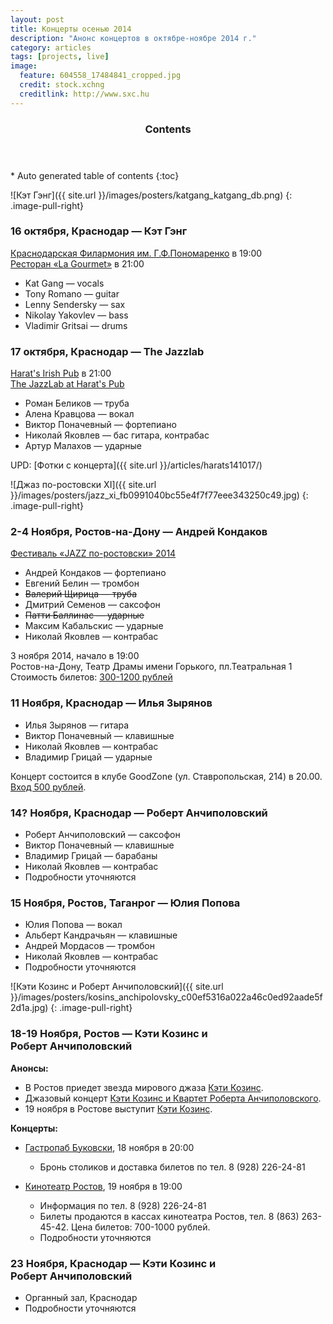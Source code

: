 ```yaml
---
layout: post
title: Концерты осенью 2014
description: "Анонс концертов в октябре-ноябре 2014 г."
category: articles
tags: [projects, live]
image:
  feature: 604558_17484841_cropped.jpg
  credit: stock.xchng
  creditlink: http://www.sxc.hu
---
```


<section id="table-of-contents" class="toc">
  <header>
    <h3>Contents</h3>
  </header>
<div id="drawer" markdown="1">
*  Auto generated table of contents
{:toc}
</div>
</section><!-- /#table-of-contents -->

![Кэт Гэнг]({{ site.url }}/images/posters/katgang_katgang_db.png)
{: .image-pull-right}  

### 16 октября, Краснодар — Кэт Гэнг

[Краснодарская Филармония им. Г.Ф.Пономаренко](https://radario.ru/events/9438) в 19:00  
[Ресторан «La Gourmet»](http://jazztravelclub.ru/?p=2153) в 21:00  

* Kat Gang — vocals
* Tony Romano — guitar
* Lenny Sendersky — sax
* Nikolay Yakovlev — bass
* Vladimir Gritsai — drums
 
### 17 октября, Краснодар — The Jazzlab

[Harat's Irish Pub](http://geometria.ru/announcements/night-life/2014/10/17/344422) в 21:00  
[The JazzLab at Harat's Pub](http://vk.com/event78606098)  

* Роман Беликов — труба
* Алена Кравцова — вокал
* Виктор Поначевный — фортепиано
* Николай Яковлев — бас гитара, контрабас
* Артур Малахов — ударные

UPD: [Фотки с концерта]({{ site.url }}/articles/harats141017/)

![Джаз по-ростовски XI]({{ site.url }}/images/posters/jazz_xi_fb0991040bc55e4f7f77eee343250c49.jpg)
{: .image-pull-right}  

### 2-4 Ноября, Ростов-на-Дону — Андрей Кондаков

[Фестиваль «JAZZ по-ростовски» 2014](http://rnd.urpur.ru/statya/obnovlenie-festival-jazz-po-rostovski/)  

* Андрей Кондаков — фортепиано
* Евгений Белин — тромбон
* <del>Валерий Щирица — труба</del>
* Дмитрий Семенов — саксофон
* <del>Патти Баллинас — ударные</del>
* Максим Кабальскис — ударные
* Николай Яковлев — контрабас

3 ноября 2014, начало в 19:00  
Ростов-на-Дону, Театр Драмы имени Горького, пл.Театральная 1  
Стоимость билетов: [300-1200 рублей](https://rnd.kassir.ru/kassir/event/view/22759)  

### 11 Ноября, Краснодар — Илья Зырянов

* Илья Зырянов — гитара
* Виктор Поначевный — клавишные
* Николай Яковлев — контрабас
* Владимир Грицай — ударные

Концерт состоится в клубе GoodZone (ул. Ставропольская, 214) в 20.00.  
[Вход 500 рублей](http://vk.com/photo87012558_343620824).  

### 14? Ноября, Краснодар — Роберт Анчиполовский

* Роберт Анчиполовский — саксофон
* Виктор Поначевный — клавишные
* Владимир Грицай — барабаны
* Николай Яковлев — контрабас
* Подробности уточняются

### 15 Ноября, Ростов, Таганрог — Юлия Попова

* Юлия Попова — вокал
* Альберт Кандрачьян — клавишные
* Андрей Мордасов — тромбон
* Николай Яковлев — контрабас
* Подробности уточняются

![Кэти Козинс и Роберт Анчиполовский]({{ site.url }}/images/posters/kosins_anchipolovsky_c00ef5316a022a46c0ed92aade5f2d1a.jpg)
{: .image-pull-right}  

### 18-19 Ноября, Ростов — Кэти Козинс и Роберт Анчиполовский

**Анонсы:**  

* В Ростов приедет звезда мирового джаза [Кэти Козинс](http://www.rostov.aif.ru/culture/art/1355303).
* Джазовый концерт [Кэти Козинс и Квартет Роберта Анчиполовского](http://rnd.urpur.ru/statya/dzhazovyj-koncert-keti-kozins-i-kvartet-roberta-anchipolovskogo/).
* 19 ноября в Ростове выступит [Кэти Козинс](http://ugradio.fm/mayak/news/3241/).

**Концерты:**  
  
* [Гастропаб Буковски](http://www.rostovjazztravel.ru/18-и-19-ноября-в-ростове-на-дону-кэти-козинс/), 18 ноября в 20:00
	* Бронь столиков и доставка билетов по тел. 8 (928) 226-24-81 

* [Кинотеатр Ростов](https://rnd.kassir.ru/kassir/event/view/22683), 19 ноября в 19:00
	* Информация по тел. 8 (928) 226-24-81
	* Билеты продаются в кассах кинотеатра Ростов, тел. 8 (863) 263-45-42. Цена билетов: 700-1000 рублей.
	* Подробности уточняются

### 23 Ноября, Краснодар — Кэти Козинс и Роберт Анчиполовский

* Органный зал, Краснодар
* Подробности уточняются
